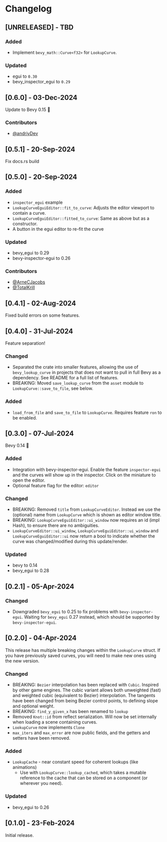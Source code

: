 # Changelog

## [UNRELEASED] - TBD

### Added
- Implement `bevy_math::Curve<f32>` for `LookupCurve`.

### Updated
- egui to `0.30`
- bevy_inspector_egui to `0.29`

## [0.6.0] - 03-Dec-2024
Update to Bevy 0.15 🥳

### Contributors
- [@andriyDev](https://github.com/andriyDev)

## [0.5.1] - 20-Sep-2024
Fix docs.rs build

## [0.5.0] - 20-Sep-2024

### Added
- `inspector_egui` example
- `LookupCurveEguiEditor::fit_to_curve`: Adjusts the editor viewport to contain a curve.
- `LookupCurveEguiEditor::fitted_to_curve`: Same as above but as a constructor.
- A button in the egui editor to re-fit the curve

### Updated
- bevy_egui to 0.29
- bevy-inspector-egui to 0.26

### Contributors
- [@ArneCJacobs](https://github.com/ArneCJacobs)
- [@TotalKrill](https://github.com/TotalKrill)

## [0.4.1] - 02-Aug-2024

Fixed build errors on some features.

## [0.4.0] - 31-Jul-2024

Feature separation!

### Changed
- Separated the crate into smaller features, allowing the use of `bevy_lookup_curve` in projects that does not want to pull in full Bevy as a dependency. See README for a full list of features.
- BREAKING: Moved `save_lookup_curve` from the `asset` module to `LookupCurve::save_to_file`, see below.

### Added
- `load_from_file` and `save_to_file` to `LookupCurve`. Requires feature `ron` to be enabled.

## [0.3.0] - 07-Jul-2024

Bevy 0.14 🥳

### Added
- Integration with bevy-inspector-egui. Enable the feature `inspector-egui` and the curves will show up in the inspector. Click on the miniature to open the editor.
- Optional feature flag for the editor: `editor`

### Changed
- BREAKING: Removed `title` from `LookupCurveEditor`. Instead we use the (optional) name from `LookupCurve` which is shown as editor window title.
- BREAKING: `LookupCurveEguiEditor::ui_window` now requires an id (impl Hash), to ensure there are no ambiguities.
- `LookupCurveEditor::ui_window`, `LookupCurveEguiEditor::ui_window` and `LookupCurveEguiEditor::ui` now return a bool to indicate whether the curve was changed/modified during this update/render.

### Updated
- bevy to 0.14
- bevy_egui to 0.28

## [0.2.1] - 05-Apr-2024

### Changed
- Downgraded `bevy_egui` to 0.25 to fix problems with `bevy-inspector-egui`. Waiting for `bevy_egui` 0.27 instead, which should be supported by `bevy-inspector-egui`.

## [0.2.0] - 04-Apr-2024

This release has multiple breaking changes within the `LookupCurve` struct. If you have previously saved curves, you will need to make new ones using the new version.

### Changed
- BREAKING: `Bezier` interpolation has been replaced with `Cubic`. Inspired by other game engines. The cubic variant allows both unweighted (fast) and weighted cubic (equivalent to Bezier) interpolation. The tangents have been changed from being Bezier control points, to defining slope and optional weight.
- BREAKING: `find_y_given_x` has been renamed to `lookup`
- Removed `Knot::id` from reflect serialization. Will now be set internally when loading a scene containing curves.
- `LookupCurve` now implements `Clone`
- `max_iters` and `max_error` are now public fields, and the getters and setters have been removed.

### Added
- `LookupCache` - near constant speed for coherent lookups (like animations)
  - Use with `LookupCurve::lookup_cached`, which takes a mutable reference to the cache that can be stored on a component (or wherever you need).

### Updated
- bevy_egui to 0.26


## [0.1.0] - 23-Feb-2024
Initial release.